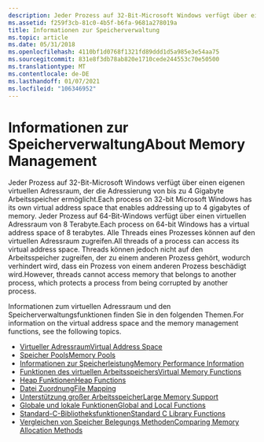 ```yaml
---
description: Jeder Prozess auf 32-Bit-Microsoft Windows verfügt über einen eigenen virtuellen Adressraum, der die Adressierung von bis zu 4 Gigabyte Arbeitsspeicher ermöglicht.
ms.assetid: f259f3cb-81c0-4b5f-b6fa-9681a278019a
title: Informationen zur Speicherverwaltung
ms.topic: article
ms.date: 05/31/2018
ms.openlocfilehash: 4110bf1d0768f1321fd89ddd1d5a985e3e54aa75
ms.sourcegitcommit: 831e8f3db78ab820e1710cede244553c70e50500
ms.translationtype: MT
ms.contentlocale: de-DE
ms.lasthandoff: 01/07/2021
ms.locfileid: "106346952"
---
```

# <a name="about-memory-management"></a><span data-ttu-id="88aa4-103">Informationen zur Speicherverwaltung</span><span class="sxs-lookup"><span data-stu-id="88aa4-103">About Memory Management</span></span>

<span data-ttu-id="88aa4-104">Jeder Prozess auf 32-Bit-Microsoft Windows verfügt über einen eigenen virtuellen Adressraum, der die Adressierung von bis zu 4 Gigabyte Arbeitsspeicher ermöglicht.</span><span class="sxs-lookup"><span data-stu-id="88aa4-104">Each process on 32-bit Microsoft Windows has its own virtual address space that enables addressing up to 4 gigabytes of memory.</span></span> <span data-ttu-id="88aa4-105">Jeder Prozess auf 64-Bit-Windows verfügt über einen virtuellen Adressraum von 8 Terabyte.</span><span class="sxs-lookup"><span data-stu-id="88aa4-105">Each process on 64-bit Windows has a virtual address space of 8 terabytes.</span></span> <span data-ttu-id="88aa4-106">Alle Threads eines Prozesses können auf den virtuellen Adressraum zugreifen.</span><span class="sxs-lookup"><span data-stu-id="88aa4-106">All threads of a process can access its virtual address space.</span></span> <span data-ttu-id="88aa4-107">Threads können jedoch nicht auf den Arbeitsspeicher zugreifen, der zu einem anderen Prozess gehört, wodurch verhindert wird, dass ein Prozess von einem anderen Prozess beschädigt wird.</span><span class="sxs-lookup"><span data-stu-id="88aa4-107">However, threads cannot access memory that belongs to another process, which protects a process from being corrupted by another process.</span></span>

<span data-ttu-id="88aa4-108">Informationen zum virtuellen Adressraum und den Speicherverwaltungsfunktionen finden Sie in den folgenden Themen.</span><span class="sxs-lookup"><span data-stu-id="88aa4-108">For information on the virtual address space and the memory management functions, see the following topics.</span></span>

-   [<span data-ttu-id="88aa4-109">Virtueller Adressraum</span><span class="sxs-lookup"><span data-stu-id="88aa4-109">Virtual Address Space</span></span>](virtual-address-space.md)
-   [<span data-ttu-id="88aa4-110">Speicher Pools</span><span class="sxs-lookup"><span data-stu-id="88aa4-110">Memory Pools</span></span>](memory-pools.md)
-   [<span data-ttu-id="88aa4-111">Informationen zur Speicherleistung</span><span class="sxs-lookup"><span data-stu-id="88aa4-111">Memory Performance Information</span></span>](memory-performance-information.md)
-   [<span data-ttu-id="88aa4-112">Funktionen des virtuellen Arbeitsspeichers</span><span class="sxs-lookup"><span data-stu-id="88aa4-112">Virtual Memory Functions</span></span>](virtual-memory-functions.md)
-   [<span data-ttu-id="88aa4-113">Heap Funktionen</span><span class="sxs-lookup"><span data-stu-id="88aa4-113">Heap Functions</span></span>](heap-functions.md)
-   [<span data-ttu-id="88aa4-114">Datei Zuordnung</span><span class="sxs-lookup"><span data-stu-id="88aa4-114">File Mapping</span></span>](file-mapping.md)
-   [<span data-ttu-id="88aa4-115">Unterstützung großer Arbeitsspeicher</span><span class="sxs-lookup"><span data-stu-id="88aa4-115">Large Memory Support</span></span>](large-memory-support.md)
-   [<span data-ttu-id="88aa4-116">Globale und lokale Funktionen</span><span class="sxs-lookup"><span data-stu-id="88aa4-116">Global and Local Functions</span></span>](global-and-local-functions.md)
-   [<span data-ttu-id="88aa4-117">Standard-C-Bibliotheksfunktionen</span><span class="sxs-lookup"><span data-stu-id="88aa4-117">Standard C Library Functions</span></span>](standard-c-library-functions.md)
-   [<span data-ttu-id="88aa4-118">Vergleichen von Speicher Belegungs Methoden</span><span class="sxs-lookup"><span data-stu-id="88aa4-118">Comparing Memory Allocation Methods</span></span>](comparing-memory-allocation-methods.md)

 

 



